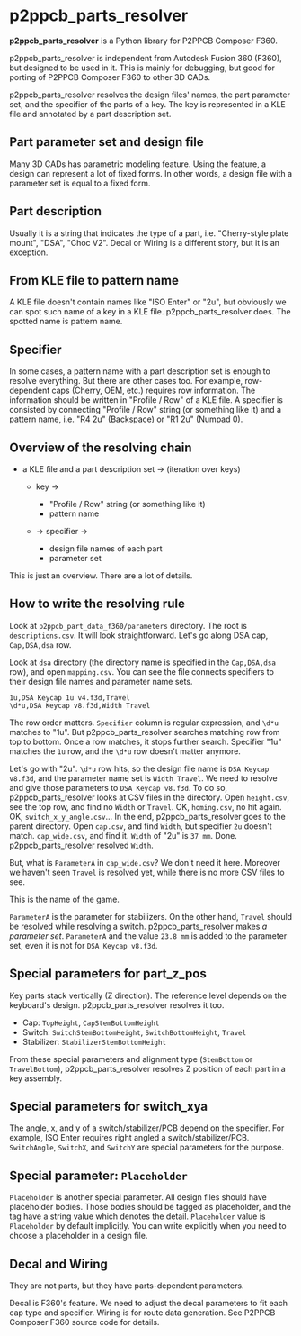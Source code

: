 # p2ppcb_parts_resolver

**p2ppcb_parts_resolver** is a Python library for P2PPCB Composer F360.

p2ppcb_parts_resolver is independent from Autodesk Fusion 360 (F360), but designed to be used in it.
This is mainly for debugging, but good for porting of P2PPCB Composer F360 to other 3D CADs.

p2ppcb_parts_resolver resolves the design files' names, the part parameter set, and the specifier of the parts of a key.
The key is represented in a KLE file and annotated by a part description set.

## Part parameter set and design file

Many 3D CADs has parametric modeling feature. Using the feature, a design can represent a lot of fixed forms.
In other words, a design file with a parameter set is equal to a fixed form.

## Part description

Usually it is a string that indicates the type of a part, i.e. "Cherry-style plate mount", "DSA", "Choc V2".
Decal or Wiring is a different story, but it is an exception.

## From KLE file to pattern name

A KLE file doesn't contain names like "ISO Enter" or "2u", but obviously we can spot such name of a key in a KLE file.
p2ppcb_parts_resolver does. The spotted name is pattern name.

## Specifier

In some cases, a pattern name with a part description set is enough to resolve everything. But there are other cases too.
For example, row-dependent caps (Cherry, OEM, etc.) requires row information. The information should be written in "Profile / Row" of a KLE file.
A specifier is consisted by connecting "Profile / Row" string (or something like it) and a pattern name, i.e. "R4 2u" (Backspace) or "R1 2u" (Numpad 0).

## Overview of the resolving chain

- a KLE file and a part description set -> (iteration over keys)

    -  key -> 

        - "Profile / Row" string (or something like it)
        - pattern name

    - -> specifier ->

        - design file names of each part
        - parameter set

This is just an overview. There are a lot of details.

## How to write the resolving rule

Look at `p2ppcb_part_data_f360/parameters` directory. The root is `descriptions.csv`. It will look straightforward.
Let's go along DSA cap, `Cap,DSA,dsa` row.

Look at `dsa` directory (the directory name is specified in the `Cap,DSA,dsa` row), and open `mapping.csv`.
You can see the file connects specifiers to their design file names and parameter name sets.

```
1u,DSA Keycap 1u v4.f3d,Travel
\d*u,DSA Keycap v8.f3d,Width Travel
```

The row order matters. `Specifier` column is regular expression, and `\d*u` matches to "1u".
But p2ppcb_parts_resolver searches matching row from top to bottom. Once a row matches,
it stops further search. Specifier "1u" matches the `1u` row, and the `\d*u` row doesn't matter anymore.

Let's go with "2u". `\d*u` row hits, so the design file name is `DSA Keycap v8.f3d`, and the parameter name set is `Width Travel`.
We need to resolve and give those parameters to `DSA Keycap v8.f3d`. To do so, p2ppcb_parts_resolver looks at CSV files in the directory.
Open `height.csv`, see the top row, and find no `Width` or `Travel`. OK, `homing.csv`, no hit again. OK, `switch_x_y_angle.csv`...
In the end, p2ppcb_parts_resolver goes to the parent directory. Open `cap.csv`, and find `Width`, but specifier `2u` doesn't match.
`cap_wide.csv`, and find it. `Width` of "2u" is `37 mm`. Done. p2ppcb_parts_resolver resolved `Width`.

But, what is `ParameterA` in `cap_wide.csv`? We don't need it here. Moreover we haven't seen `Travel` is resolved yet,
while there is no more CSV files to see.

This is the name of the game.

`ParameterA` is the parameter for stabilizers. On the other hand, `Travel` should be resolved while resolving a switch.
p2ppcb_parts_resolver makes *a parameter set*. `ParameterA` and the value `23.8 mm` is added to the parameter set,
even it is not for `DSA Keycap v8.f3d`.

## Special parameters for part_z_pos

Key parts stack vertically (Z direction). The reference level depends on the keyboard's design. p2ppcb_parts_resolver
resolves it too.

- Cap: `TopHeight`, `CapStemBottomHeight`
- Switch: `SwitchStemBottomHeight`, `SwitchBottomHeight`, `Travel`
- Stabilizer: `StabilizerStemBottomHeight`

From these special parameters and alignment type (`StemBottom` or `TravelBottom`), p2ppcb_parts_resolver resolves
Z position of each part in a key assembly.

## Special parameters for switch_xya

The angle, x, and y of a switch/stabilizer/PCB depend on the specifier. For example, ISO Enter requires right angled a switch/stabilizer/PCB.
`SwitchAngle`, `SwitchX`, and `SwitchY` are special parameters for the purpose.

## Special parameter: `Placeholder`

`Placeholder` is another special parameter. All design files should have placeholder bodies.
Those bodies should be tagged as placeholder, and the tag have a string value which denotes the detail.
`Placeholder` value is `Placeholder` by default implicitly. You can write explicitly when you need to choose a placeholder in a design file.

## Decal and Wiring

They are not parts, but they have parts-dependent parameters.

Decal is F360's feature. We need to adjust the decal parameters to fit each cap type and specifier.
Wiring is for route data generation. See P2PPCB Composer F360 source code for details.
